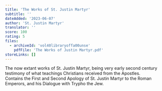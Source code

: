 ```yaml
---
title: 'The Works of St. Justin Martyr'
subtitle: ''
dateAdded: '2023-06-07'
author: 'St. Justin Martyr'
translator: ''
score: 100
rating: 5
files:
  - archiveId: 'vol40libraryoffa00unse'
    pdfFile: 'The Works of Justin Martyr.pdf'
storeLinks: []
---
```


The now extant works of St. Justin Martyr, being very early second century testimony of what teachings Christians received from the Apostles. Contains the First and Second Apology of St. Justin Martyr to the Roman Emperors, and his Dialogue with Trypho the Jew.
